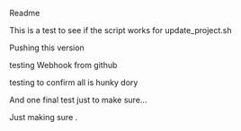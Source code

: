 Readme

This is a test to see if the script works for update_project.sh

Pushing this version

testing Webhook from github

testing to confirm all is hunky dory

And one final test just to make sure...

Just making sure .
